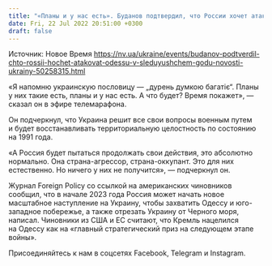 ```yaml
---
title: "«Планы и у нас есть». Буданов подтвердил, что России хочет атаковать Одессу в следующем году"
date: Fri, 22 Jul 2022 20:51:00 +0300
draft: false
---
```

Источник: Новое Время https://nv.ua/ukraine/events/budanov-podtverdil-chto-rossii-hochet-atakovat-odessu-v-sleduyushchem-godu-novosti-ukrainy-50258315.html


«Я напомню украинскую пословицу — „дурень думкою багатіє“. Планы у них такие есть, планы и у нас есть. А что будет? Время покажет», — сказал он в эфире телемарафона. 

Он подчеркнул, что Украина решит все свои вопросы военным путем и будет восстанавливать территориальную целостность по состоянию на 1991 года. 

«А Россия будет пытаться продолжать свои действия, это абсолютно нормально. Она страна-агрессор, страна-оккупант. Это для них естественно. Но ничего у них не получится», — подчеркнул он.

Журнал Foreign Policy со ссылкой на американских чиновников сообщил, что в начале 2023 года Россия может начать новое масштабное наступление на Украину, чтобы захватить Одессу и юго-западное побережье, а также отрезать Украину от Черного моря, написал. Чиновники из США и ЕС считают, что Кремль нацелился на Одессу как на «главный стратегический приз на следующем этапе войны».

Присоединяйтесь к нам в соцсетях Facebook, Telegram и Instagram.

